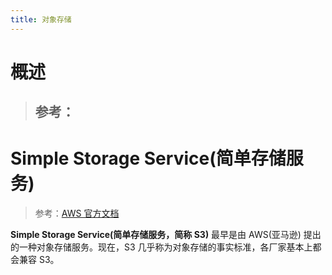 ```yaml
---
title: 对象存储
---
```


# 概述

> ## 参考：

# Simple Storage Service(简单存储服务)

> 参考：[AWS 官方文档](https://docs.aws.amazon.com/zh_cn/AmazonS3/latest/dev/Welcome.html)

**Simple Storage Service(简单存储服务，简称 S3)** 最早是由 AWS(亚马逊) 提出的一种对象存储服务。现在，S3 几乎称为对象存储的事实标准，各厂家基本上都会兼容 S3。
